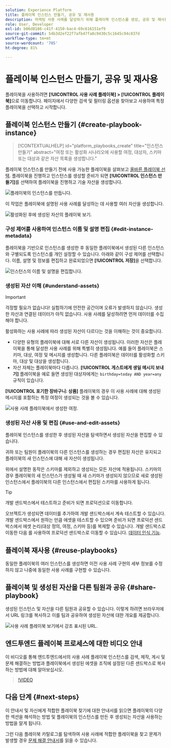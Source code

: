 ```yaml
---
solution: Experience Platform
title: 플레이북 인스턴스 만들기, 공유 및 재사용
description: 마케팅 사용 사례를 달성하기 위해 플레이북 인스턴스를 생성, 공유 및 재사용하는 방법에 대해 알아봅니다.
role: User, Developer
exl-id: b06d8186-c41f-4150-bac4-69c616151ef9
source-git-commit: 54b3d2ef22f7afb47fa8c9430c5c1645c94c837d
workflow-type: tm+mt
source-wordcount: '785'
ht-degree: 81%

---
```


# 플레이북 인스턴스 만들기, 공유 및 재사용

플레이북을 사용하려면 **[!UICONTROL 사용 사례 플레이북] > [!UICONTROL 플레이북]**&#x200B;으로 이동합니다. 페이지에서 다양한 검색 및 필터링 옵션을 찾아보고 사용하여 특정 플레이북을 선택하고 시작합니다.

## 플레이북 인스턴스 만들기 {#create-playbook-instance}

>[!CONTEXTUALHELP]
>id="platform_playbooks_create"
>title="인스턴스 만들기"
>abstract="여정 또는 활성화 시나리오에 사용할 여정, 대상자, 스키마 또는 대상과 같은 자산 목록을 생성합니다."

플레이북 인스턴스를 만들기 전에 사용 가능한 플레이북을 살펴보고 [올바른 플레이북 선택](/help/use-case-playbooks/playbooks/choose.md). 플레이북을 진행하고 인스턴스를 생성할 준비가 되면 **[!UICONTROL 인스턴스 만들기]**&#x200B;를 선택하여 플레이북을 진행하고 기술 자산을 생성합니다.

![플레이북의 인스턴스를 만듭니다.](/help/use-case-playbooks/assets/playbooks/ui-guide/create-playbook-instance.png)

이 작업은 플레이북에 설명된 사용 사례를 달성하는 데 사용할 여러 자산을 생성합니다.

![활성화된 후에 생성된 자산의 플레이북 보기.](/help/use-case-playbooks/assets/playbooks/ui-guide/play-view.png)

### 구성 제어를 사용하여 인스턴스 이름 및 설명 편집 {#edit-instance-metadata}

플레이북을 기반으로 인스턴스를 생성한 후 동일한 플레이북에서 생성된 다른 인스턴스와 구별되도록 인스턴스를 개인 설정할 수 있습니다. 아래와 같이 구성 제어를 선택합니다. 이름, 설명 및 정보를 편집하고 완료되었으면 **[!UICONTROL 저장]**&#x200B;을 선택합니다.

![인스턴스의 이름 및 설명을 편집합니다.](/help/use-case-playbooks/assets/playbooks/ui-guide/playbook-settings.gif)

### 생성된 자산 이해 {#understand-assets}

>[!IMPORTANT]
>
>걱정할 필요가 없습니다! 실험하기에 안전한 공간이며 오류가 발생하지 않습니다. 생성한 자산과 연결된 데이터가 아직 없습니다. 사용 사례를 달성하려면 먼저 데이터를 수집해야 합니다.

활성화하는 사용 사례에 따라 생성된 자산이 다르다는 것을 이해하는 것이 중요합니다.

* 다양한 유형의 플레이북에 대해 서로 다른 자산이 생성됩니다. 이러한 자산은 플레이북을 통해 달성한 사용 사례를 위해 특별히 생성됩니다. 예를 들어 플레이북은 스키마, 대상, 여정 및 메시지를 생성합니다. 다른 플레이북은 데이터를 활성화할 스키마, 대상 및 대상을 생성합니다.
* 자산 자체는 플레이북마다 다릅니다. **[!UICONTROL 게스트에게 생일 메시지 보내기]** 플레이북을 예로 들면 생성된 대상자에게는 `birthday=today AND year=any` 규칙이 있습니다.

**[!UICONTROL 포기한 장바구니: 상품]** 플레이북의 경우 이 사용 사례에 대해 생성된 메시지를 포함하는 특정 여정이 생성되는 것을 볼 수 있습니다.

![사용 사례 플레이북에서 생성한 여정.](/help/use-case-playbooks/assets/playbooks/ui-guide/journey-preview.png)

### 생성된 자산 사용 및 편집 {#use-and-edit-assets}

플레이북 인스턴스를 생성한 후 생성된 자산을 탐색하면서 생성된 자산을 편집할 수 있습니다.

귀하 또는 팀원이 플레이북의 다른 인스턴스를 생성하는 경우 편집된 자산은 유지되고 플레이북의 새 인스턴스에 대해 새 자산이 생성됩니다.

위에서 설명한 동작은 스키마를 제외하고 생성되는 모든 자산에 적용됩니다. 스키마의 경우 플레이북의 새 인스턴스가 생성될 때 새 스키마가 생성되지 않으므로 새로 생성된 인스턴스에서 플레이북의 다른 인스턴스에서 편집된 스키마를 사용하게 됩니다.

>[!TIP]
>
>개발 샌드박스에서 테스트하고 준비가 되면 프로덕션으로 이동합니다.
>
>오브젝트가 생성되면 데이터를 추가하여 개발 샌드박스에서 계속 테스트할 수 있습니다. 개발 샌드박스에서 원하는 만큼 에셋을 테스트할 수 있으며 준비가 되면 프로덕션 샌드박스에서 에셋 논리(대상 정의, 여정, 스키마 등)를 복제할 수 있습니다. 개발 샌드박스로 이동한 다음 를 사용하여 프로덕션 샌드박스로 이동할 수 있습니다. [데이터 인식 기능](/help/use-case-playbooks/playbooks/data-awareness.md).

## 플레이북 재사용 {#reuse-playbooks}

동일한 플레이북의 여러 인스턴스를 생성하면 이전 사용 사례 구현의 세부 정보를 수정하지 않고 나중에 동일한 사용 사례를 구현할 수 있습니다.

## 플레이북 및 생성된 자산을 다른 팀원과 공유 {#share-playbook}

생성된 인스턴스 및 자산을 다른 팀원과 공유할 수 있습니다. 이렇게 하려면 브라우저에서 URL 링크를 복사하고 이를 팀과 공유하여 생성된 자산에 대한 개요를 제공합니다.

![사용 사례 플레이북 보기에서 강조 표시된 URL.](/help/use-case-playbooks/assets/playbooks/ui-guide/playbook-url.png)

## 엔드투엔드 플레이북 프로세스에 대한 비디오 안내

이 비디오를 통해 엔드투엔드에서의 사용 사례 플레이북 인스턴스를 검색, 제작, 게시 및 문제 해결하는 방법과 플레이북에서 생성된 에셋을 조직에 설정된 다른 샌드박스로 복사하는 방법에 대해 알아보십시오.

>[!VIDEO](https://video.tv.adobe.com/v/3427058/?learn=on)

## 다음 단계 {#next-steps}

이 안내서 및 자신에게 적합한 플레이북 찾기에 대한 안내서를 읽으면 플레이북의 다양한 섹션을 해석하는 방법 및 플레이북의 인스턴스를 만든 후 생성되는 자산을 사용하는 방법을 알게 됩니다.

그런 다음 플레이북 카탈로그를 탐색하여 사용 사례에 적합한 플레이북을 찾고 문제가 발생할 경우 [문제 해결 안내서](/help/use-case-playbooks/playbooks/troubleshooting.md)를 읽을 수 있습니다.
